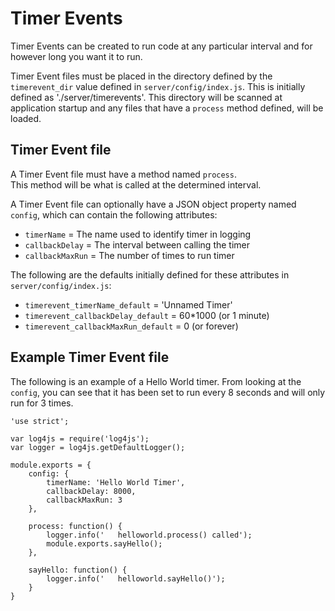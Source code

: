 # Timer Events

Timer Events can be created to run code at any particular interval and for however long you want it to run.

Timer Event files must be placed in the directory defined by the `timerevent_dir` value defined in `server/config/index.js`.  This is initially defined as './server/timerevents'.  This directory will be scanned at application startup and any files that have a `process` method defined, will be loaded.

## Timer Event file

A Timer Event file must have a method named `process`.  
This method will be what is called at the determined interval.

A Timer Event file can optionally have a JSON object property named `config`, which can contain the following attributes:
* `timerName` = The name used to identify timer in logging
* `callbackDelay` = The interval between calling the timer
* `callbackMaxRun` = The number of times to run timer

The following are the defaults initially defined for these attributes in `server/config/index.js`:
* `timerevent_timerName_default` =       'Unnamed Timer'
* `timerevent_callbackDelay_default` =   60*1000 (or 1 minute)
* `timerevent_callbackMaxRun_default` =  0 (or forever)


## Example Timer Event file

The following is an example of a Hello World timer.  From looking at the `config`, you can see that it has been set to run every 8 seconds and will only run for 3 times.

    'use strict';

    var log4js = require('log4js');
    var logger = log4js.getDefaultLogger();

    module.exports = {
        config: { 
            timerName: 'Hello World Timer',
            callbackDelay: 8000,
            callbackMaxRun: 3
        },

        process: function() {
            logger.info('   helloworld.process() called');
            module.exports.sayHello();
        },
    
        sayHello: function() {
            logger.info('   helloworld.sayHello()');
        }
    }


